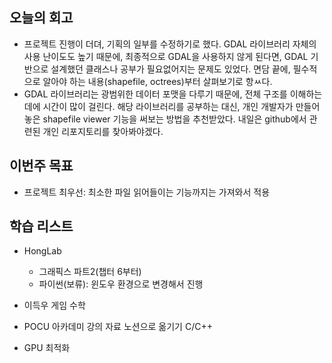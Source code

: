 ## 오늘의 회고

-   프로젝트 진행이 더뎌, 기획의 일부를 수정하기로 했다. GDAL 라이브러리 자체의 사용 난이도도 높기 때문에, 최종적으로 GDAL을 사용하지 않게 된다면, GDAL 기반으로 설계했던 클래스나 공부가 필요없어지는 문제도 있었다. 면담 끝에, 필수적으로 알아야 하는 내용(shapefile, octrees)부터 살펴보기로 항ㅆ다.
-   GDAL 라이브러리는 광범위한 데이터 포맷을 다루기 때문에, 전체 구조를 이해하는 데에 시간이 많이 걸린다. 해당 라이브러리를 공부하는 대신, 개인 개발자가 만들어놓은 shapefile viewer 기능을 써보는 방법을 추천받았다. 내일은 github에서 관련된 개인 리포지토리를 찾아봐야겠다.

## 이번주 목표

-   프로젝트 최우선: 최소한 파일 읽어들이는 기능까지는 가져와서 적용

## 학습 리스트

-   HongLab

    -   그래픽스 파트2(챕터 6부터)
    -   파이썬(보류): 윈도우 환경으로 변경해서 진행

-   이득우 게임 수학
-   POCU 아카데미 강의 자료 노션으로 옮기기 C/C++
-   GPU 최적화
